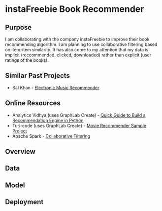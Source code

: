 # instaFreebie Book Recommender

## Purpose

I am collaborating with the company instaFreebie to improve their book recommending algorithm.  I am planning to use collaborative filtering based on item-item similarity.  It has also come to my attention that my data is implicit (reccommended, clicked, downloaded) rather than explicit (user ratings of the books).

## Similar Past Projects

* Sal Khan - [Electronic Music Recommender](https://github.com/salmank09/musicrecommender)

## Online Resources

* Analytics Vidhya (uses GraphLab Create) - [Quick Guide to Build a Recommendation Engine in Python](https://www.analyticsvidhya.com/blog/2016/06/quick-guide-build-recommendation-engine-python/)
* Turi-code (uses GraphLab Create) - [Movie Recommender Sample Project](https://github.com/turi-code/sample-movie-recommender)
* Apache Spark - [Collaborative Filtering](https://spark.apache.org/docs/latest/ml-collaborative-filtering.html)

## Overview

## Data

## Model

## Deployment
